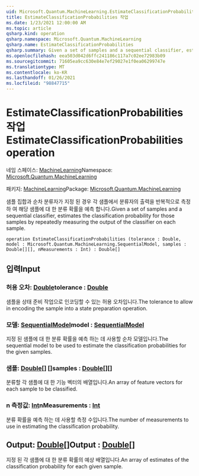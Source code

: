 ```yaml
---
uid: Microsoft.Quantum.MachineLearning.EstimateClassificationProbabilities
title: EstimateClassificationProbabilities 작업
ms.date: 1/23/2021 12:00:00 AM
ms.topic: article
qsharp.kind: operation
qsharp.namespace: Microsoft.Quantum.MachineLearning
qsharp.name: EstimateClassificationProbabilities
qsharp.summary: Given a set of samples and a sequential classifier, estimates the classification probability for those samples by repeatedly measuring the output of the classifier on each sample.
ms.openlocfilehash: eea503d042d6ffc241186c117a7c02ee72983b09
ms.sourcegitcommit: 71605ea9cc630e84e7ef29027e1f0ea06299747e
ms.translationtype: MT
ms.contentlocale: ko-KR
ms.lasthandoff: 01/26/2021
ms.locfileid: "98847715"
---
```

# <a name="estimateclassificationprobabilities-operation"></a><span data-ttu-id="95f53-102">EstimateClassificationProbabilities 작업</span><span class="sxs-lookup"><span data-stu-id="95f53-102">EstimateClassificationProbabilities operation</span></span>

<span data-ttu-id="95f53-103">네임 스페이스: [MachineLearning](xref:Microsoft.Quantum.MachineLearning)</span><span class="sxs-lookup"><span data-stu-id="95f53-103">Namespace: [Microsoft.Quantum.MachineLearning](xref:Microsoft.Quantum.MachineLearning)</span></span>

<span data-ttu-id="95f53-104">패키지: [MachineLearning](https://nuget.org/packages/Microsoft.Quantum.MachineLearning)</span><span class="sxs-lookup"><span data-stu-id="95f53-104">Package: [Microsoft.Quantum.MachineLearning](https://nuget.org/packages/Microsoft.Quantum.MachineLearning)</span></span>


<span data-ttu-id="95f53-105">샘플 집합과 순차 분류자가 지정 된 경우 각 샘플에서 분류자의 출력을 반복적으로 측정 하 여 해당 샘플에 대 한 분류 확률을 예측 합니다.</span><span class="sxs-lookup"><span data-stu-id="95f53-105">Given a set of samples and a sequential classifier, estimates the classification probability for those samples by repeatedly measuring the output of the classifier on each sample.</span></span>

```qsharp
operation EstimateClassificationProbabilities (tolerance : Double, model : Microsoft.Quantum.MachineLearning.SequentialModel, samples : Double[][], nMeasurements : Int) : Double[]
```


## <a name="input"></a><span data-ttu-id="95f53-106">입력</span><span class="sxs-lookup"><span data-stu-id="95f53-106">Input</span></span>

### <a name="tolerance--double"></a><span data-ttu-id="95f53-107">허용 오차: [Double](xref:microsoft.quantum.lang-ref.double)</span><span class="sxs-lookup"><span data-stu-id="95f53-107">tolerance : [Double](xref:microsoft.quantum.lang-ref.double)</span></span>

<span data-ttu-id="95f53-108">샘플을 상태 준비 작업으로 인코딩할 수 있는 허용 오차입니다.</span><span class="sxs-lookup"><span data-stu-id="95f53-108">The tolerance to allow in encoding the sample into a state preparation operation.</span></span>


### <a name="model--sequentialmodel"></a><span data-ttu-id="95f53-109">모델: [SequentialModel](xref:Microsoft.Quantum.MachineLearning.SequentialModel)</span><span class="sxs-lookup"><span data-stu-id="95f53-109">model : [SequentialModel](xref:Microsoft.Quantum.MachineLearning.SequentialModel)</span></span>

<span data-ttu-id="95f53-110">지정 된 샘플에 대 한 분류 확률을 예측 하는 데 사용할 순차 모델입니다.</span><span class="sxs-lookup"><span data-stu-id="95f53-110">The sequential model to be used to estimate the classification probabilities for the given samples.</span></span>


### <a name="samples--double"></a><span data-ttu-id="95f53-111">샘플: [Double](xref:microsoft.quantum.lang-ref.double)[] []</span><span class="sxs-lookup"><span data-stu-id="95f53-111">samples : [Double](xref:microsoft.quantum.lang-ref.double)[][]</span></span>

<span data-ttu-id="95f53-112">분류할 각 샘플에 대 한 기능 벡터의 배열입니다.</span><span class="sxs-lookup"><span data-stu-id="95f53-112">An array of feature vectors for each sample to be classified.</span></span>


### <a name="nmeasurements--int"></a><span data-ttu-id="95f53-113">n 측정값: [Int](xref:microsoft.quantum.lang-ref.int)</span><span class="sxs-lookup"><span data-stu-id="95f53-113">nMeasurements : [Int](xref:microsoft.quantum.lang-ref.int)</span></span>

<span data-ttu-id="95f53-114">분류 확률을 예측 하는 데 사용할 측정 수입니다.</span><span class="sxs-lookup"><span data-stu-id="95f53-114">The number of measurements to use in estimating the classification probability.</span></span>



## <a name="output--double"></a><span data-ttu-id="95f53-115">Output: [Double](xref:microsoft.quantum.lang-ref.double)[]</span><span class="sxs-lookup"><span data-stu-id="95f53-115">Output : [Double](xref:microsoft.quantum.lang-ref.double)[]</span></span>

<span data-ttu-id="95f53-116">지정 된 각 샘플에 대 한 분류 확률의 예상 배열입니다.</span><span class="sxs-lookup"><span data-stu-id="95f53-116">An array of estimates of the classification probability for each given sample.</span></span>